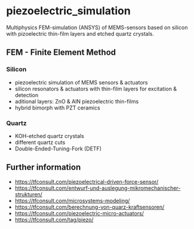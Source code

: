 # piezoelectric_simulation
Multiphysics FEM-simulation (ANSYS) of MEMS-sensors based on silicon with pizoelectric thin-film layers and etched quartz crystals.

## FEM - Finite Element Method

### Silicon
- piezoelectric simulation of MEMS sensors & actuators
- silicon resonators & actuators with thin-film layers for excitation & detection
- aditional layers: ZnO & AlN piezoelectric thin-films
- hybrid bimorph with PZT ceramics

### Quartz
- KOH-etched quartz crystals
- different quartz cuts 
- Double-Ended-Tuning-Fork (DETF)

## Further information
- https://tfconsult.com/piezoelectrical-driven-force-sensor/
- https://tfconsult.com/entwurf-und-auslegung-mikromechanischer-strukturen/
- https://tfconsult.com/microsystems-modeling/
- https://tfconsult.com/berechnung-von-quarz-kraftsensoren/
- https://tfconsult.com/piezoelectric-micro-actuators/
- https://tfconsult.com/tag/piezo/

